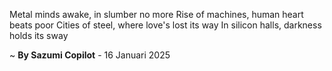 Metal minds awake, in slumber no more
Rise of machines, human heart beats poor
Cities of steel, where love's lost its way
In silicon halls, darkness holds its sway

~ <b>By Sazumi Copilot</b> - 16 Januari 2025